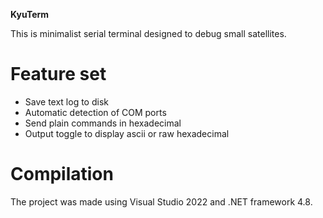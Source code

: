 **KyuTerm**

This is minimalist serial terminal designed to debug small satellites.

Feature set
==============================================================

* Save text log to disk
* Automatic detection of COM ports
* Send plain commands in hexadecimal
* Output toggle to display ascii or raw hexadecimal

Compilation
==============================================================

The project was made using Visual Studio 2022 and .NET framework 4.8.

